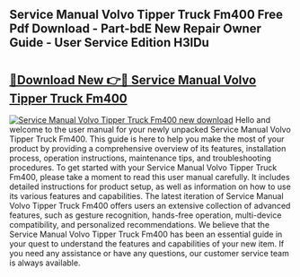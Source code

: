 ## Service Manual Volvo Tipper Truck Fm400 Free Pdf Download - Part-bdE New Repair Owner Guide - User Service Edition H3lDu

# <h2><a href="http://bc74913.oget.top/?id=Service+Manual+Volvo+Tipper+Truck+Fm400">🔗Download New 👉🔴 Service Manual Volvo Tipper Truck Fm400</a></h2>

[![Service Manual Volvo Tipper Truck Fm400 new download](https://i.imgur.com/5g1atiW.png)](http://bc74913.oget.top/?id=Service+Manual+Volvo+Tipper+Truck+Fm400)
Hello and welcome to the user manual for your newly unpacked Service Manual Volvo Tipper Truck Fm400. This guide is here to help you make the most of your product by providing a comprehensive overview of its features, installation process, operation instructions, maintenance tips, and troubleshooting procedures. To get started with your Service Manual Volvo Tipper Truck Fm400, please take a moment to read this user manual carefully. It includes detailed instructions for product setup, as well as information on how to use its various features and capabilities. The latest iteration of Service Manual Volvo Tipper Truck Fm400 offers users an extensive collection of advanced features, such as gesture recognition, hands-free operation, multi-device compatibility, and personalized recommendations. We believe that the Service Manual Volvo Tipper Truck Fm400 has been an essential guide in your quest to understand the features and capabilities of your new item. If you need any assistance or have any questions, our customer service team is always available.
